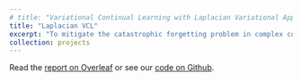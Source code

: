 ```yaml
---
# title: "Variational Continual Learning with Laplacian Variational Approximation"
title: "Laplacian VCL"
excerpt: "To mitigate the catastrophic forgetting problem in complex continual learning problems, the variational continual learning (VCL) framework was developed to ample success. For simplicity, the original model restricts all variational distributions to Gaussians. However, this is often a suboptimal assumption for several use cases of VCL, such as classification of speech, images or videos. To remedy this, we explore alternative, tractable approximations that better represent the statistics of the data. In particular we focus on the Laplacian distribution, which we find to provide substantial performance improvement in the image domain."
collection: projects
---
```


<p>
    Read the <a href = "https://www.overleaf.com/read/pnpcphbyxwjq#17b80b">report on Overleaf</a> or see our <a href = "https://github.com/aqibisbiqa/laplacian-vcl">code on Github</a>.
</p>
